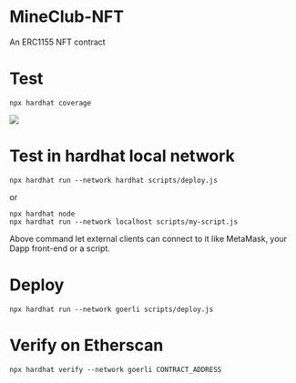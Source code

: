 # MineClub-NFT
An ERC1155 NFT contract

# Test
```
npx hardhat coverage
```
![](https://i.imgur.com/oYsYxxy.jpg)

# Test in hardhat local network
```
npx hardhat run --network hardhat scripts/deploy.js
```
or
```
npx hardhat node
npx hardhat run --network localhost scripts/my-script.js
```
Above command let external clients can connect to it like MetaMask, your Dapp front-end or a script.

# Deploy
```
npx hardhat run --network goerli scripts/deploy.js
``` 

# Verify on Etherscan
```
npx hardhat verify --network goerli CONTRACT_ADDRESS
```
